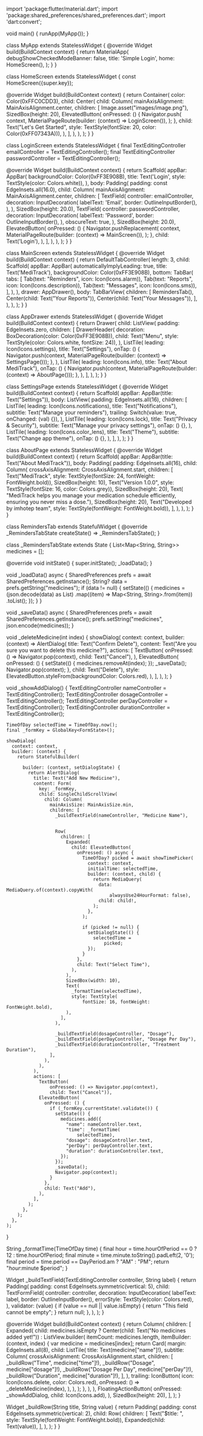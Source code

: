 import 'package:flutter/material.dart';
import 'package:shared_preferences/shared_preferences.dart';
import 'dart:convert';

void main() {
  runApp(MyApp());
}

class MyApp extends StatelessWidget {
  @override
  Widget build(BuildContext context) {
    return MaterialApp(
      debugShowCheckedModeBanner: false,
      title: 'Simple Login',
      home: HomeScreen(),
    );
  }
}

class HomeScreen extends StatelessWidget {
  const HomeScreen({super.key});

  @override
  Widget build(BuildContext context) {
    return Container(
      color: Color(0xFFC0CDD3),
      child: Center(
        child: Column(
          mainAxisAlignment: MainAxisAlignment.center,
          children: [
            Image.asset("images/image.png"),
            SizedBox(height: 20),
            ElevatedButton(
              onPressed: () {
                Navigator.push(
                  context,
                  MaterialPageRoute(builder: (context) => LoginScreen()),
                );
              },
              child: Text("Let's Get Started",
                  style: TextStyle(fontSize: 20, color: Color(0xFF07343A))),
            ),
          ],
        ),
      ),
    );
  }
}

class LoginScreen extends StatelessWidget {
  final TextEditingController emailController = TextEditingController();
  final TextEditingController passwordController = TextEditingController();

  @override
  Widget build(BuildContext context) {
    return Scaffold(
      appBar: AppBar(
        backgroundColor: Color(0xFF3E908B),
        title: Text('Login', style: TextStyle(color: Colors.white)),
      ),
      body: Padding(
        padding: const EdgeInsets.all(16.0),
        child: Column(
          mainAxisAlignment: MainAxisAlignment.center,
          children: <Widget>[
            TextField(
              controller: emailController,
              decoration: InputDecoration(
                labelText: 'Email',
                border: OutlineInputBorder(),
              ),
            ),
            SizedBox(height: 20.0),
            TextField(
              controller: passwordController,
              decoration: InputDecoration(
                labelText: 'Password',
                border: OutlineInputBorder(),
              ),
              obscureText: true,
            ),
            SizedBox(height: 20.0),
            ElevatedButton(
              onPressed: () {
                Navigator.pushReplacement(
                  context,
                  MaterialPageRoute(builder: (context) => MainScreen()),
                );
              },
              child: Text('Login'),
            ),
          ],
        ),
      ),
    );
  }
}

class MainScreen extends StatelessWidget {
  @override
  Widget build(BuildContext context) {
    return DefaultTabController(
      length: 3,
      child: Scaffold(
        appBar: AppBar(
          automaticallyImplyLeading: true,
          title: Text('MediTrack'),
          backgroundColor: Color(0xFF3E908B),
          bottom: TabBar(
            tabs: [
              Tab(text: "Reminders", icon: Icon(Icons.alarm)),
              Tab(text: "Reports", icon: Icon(Icons.description)),
              Tab(text: "Messages", icon: Icon(Icons.sms)),
            ],
          ),
        ),
        drawer: AppDrawer(),
        body: TabBarView(
          children: [
            RemindersTab(),
            Center(child: Text("Your Reports")),
            Center(child: Text("Your Messages")),
          ],
        ),
      ),
    );
  }
}

class AppDrawer extends StatelessWidget {
  @override
  Widget build(BuildContext context) {
    return Drawer(
      child: ListView(
        padding: EdgeInsets.zero,
        children: [
          DrawerHeader(
            decoration: BoxDecoration(color: Color(0xFF3E908B)),
            child: Text("Menu",
                style: TextStyle(color: Colors.white, fontSize: 24)),
          ),
          ListTile(
            leading: Icon(Icons.settings),
            title: Text("Settings"),
            onTap: () {
              Navigator.push(context,
                  MaterialPageRoute(builder: (context) => SettingsPage()));
            },
          ),
          ListTile(
            leading: Icon(Icons.info),
            title: Text("About MediTrack"),
            onTap: () {
              Navigator.push(context,
                  MaterialPageRoute(builder: (context) => AboutPage()));
            },
          ),
        ],
      ),
    );
  }
}

class SettingsPage extends StatelessWidget {
  @override
  Widget build(BuildContext context) {
    return Scaffold(
      appBar: AppBar(title: Text("Settings")),
      body: ListView(
        padding: EdgeInsets.all(16),
        children: [
          ListTile(
            leading: Icon(Icons.notifications),
            title: Text("Notifications"),
            subtitle: Text("Manage your reminders"),
            trailing: Switch(value: true, onChanged: (val) {}),
          ),
          ListTile(
            leading: Icon(Icons.lock),
            title: Text("Privacy & Security"),
            subtitle: Text("Manage your privacy settings"),
            onTap: () {},
          ),
          ListTile(
            leading: Icon(Icons.color_lens),
            title: Text("Theme"),
            subtitle: Text("Change app theme"),
            onTap: () {},
          ),
        ],
      ),
    );
  }
}

class AboutPage extends StatelessWidget {
  @override
  Widget build(BuildContext context) {
    return Scaffold(
      appBar: AppBar(title: Text("About MediTrack")),
      body: Padding(
        padding: EdgeInsets.all(16),
        child: Column(
          crossAxisAlignment: CrossAxisAlignment.start,
          children: [
            Text("MediTrack",
                style: TextStyle(fontSize: 24, fontWeight: FontWeight.bold)),
            SizedBox(height: 10),
            Text("Version 1.0.0",
                style: TextStyle(fontSize: 16, color: Colors.grey)),
            SizedBox(height: 20),
            Text(
                "MediTrack helps you manage your medication schedule efficiently, ensuring you never miss a dose."),
            SizedBox(height: 20),
            Text("Developed by imhotep team",
                style: TextStyle(fontWeight: FontWeight.bold)),
          ],
        ),
      ),
    );
  }
}

class RemindersTab extends StatefulWidget {
  @override
  _RemindersTabState createState() => _RemindersTabState();
}

class _RemindersTabState extends State<RemindersTab> {
  List<Map<String, String>> medicines = [];

  @override
  void initState() {
    super.initState();
    _loadData();
  }

  void _loadData() async {
    SharedPreferences prefs = await SharedPreferences.getInstance();
    String? data = prefs.getString("medicines");
    if (data != null) {
      setState(() {
        medicines = (json.decode(data) as List)
            .map((item) => Map<String, String>.from(item))
            .toList();
      });
    }
  }

  void _saveData() async {
    SharedPreferences prefs = await SharedPreferences.getInstance();
    prefs.setString("medicines", json.encode(medicines));
  }

  void _deleteMedicine(int index) {
    showDialog(
      context: context,
      builder: (context) => AlertDialog(
        title: Text("Confirm Delete"),
        content: Text("Are you sure you want to delete this medicine?"),
        actions: [
          TextButton(
            onPressed: () => Navigator.pop(context),
            child: Text("Cancel"),
          ),
          ElevatedButton(
            onPressed: () {
              setState(() {
                medicines.removeAt(index);
              });
              _saveData();
              Navigator.pop(context);
            },
            child: Text("Delete"),
            style: ElevatedButton.styleFrom(backgroundColor: Colors.red),
          ),
        ],
      ),
    );
  }

  void _showAddDialog() {
    TextEditingController nameController = TextEditingController();
    TextEditingController dosageController = TextEditingController();
    TextEditingController perDayController = TextEditingController();
    TextEditingController durationController = TextEditingController();

    TimeOfDay selectedTime = TimeOfDay.now();
    final _formKey = GlobalKey<FormState>();

    showDialog(
      context: context,
      builder: (context) {
        return StatefulBuilder(
          
          builder: (context, setDialogState) {
            return AlertDialog(
              title: Text("Add New Medicine"),
              content: Form(
                key: _formKey,
                child: SingleChildScrollView(
                  child: Column(
                    mainAxisSize: MainAxisSize.min,
                    children: [
                      _buildTextField(nameController, "Medicine Name"),

                     
                      Row(
                        children: [
                          Expanded(
                            child: ElevatedButton(
                              onPressed: () async {
                                TimeOfDay? picked = await showTimePicker(
                                  context: context,
                                  initialTime: selectedTime,
                                  builder: (context, child) {
                                    return MediaQuery(
                                      data: MediaQuery.of(context).copyWith(
                                          alwaysUse24HourFormat: false),
                                      child: child!,
                                    );
                                  },
                                );

                                if (picked != null) {
                                  setDialogState(() {
                                    selectedTime =
                                        picked;
                                  });
                                }
                              },
                              child: Text("Select Time"),
                            ),
                          ),
                          SizedBox(width: 10),
                          Text(
                            _formatTime(selectedTime),
                            style: TextStyle(
                                fontSize: 16, fontWeight: FontWeight.bold),
                          ),
                        ],
                      ),

                      _buildTextField(dosageController, "Dosage"),
                      _buildTextField(perDayController, "Dosage Per Day"),
                      _buildTextField(durationController, "Treatment Duration"),
                    ],
                  ),
                ),
              ),
              actions: [
                TextButton(
                    onPressed: () => Navigator.pop(context),
                    child: Text("Cancel")),
                ElevatedButton(
                  onPressed: () {
                    if (_formKey.currentState!.validate()) {
                      setState(() {
                        medicines.add({
                          "name": nameController.text,
                          "time": _formatTime(
                              selectedTime),
                          "dosage": dosageController.text,
                          "perDay": perDayController.text,
                          "duration": durationController.text,
                        });
                      });
                      _saveData();
                      Navigator.pop(context);
                    }
                  },
                  child: Text("Add"),
                ),
              ],
            );
          },
        );
      },
    );
  }

  String _formatTime(TimeOfDay time) {
    final hour = time.hourOfPeriod == 0 ? 12 : time.hourOfPeriod;
    final minute = time.minute.toString().padLeft(2, '0');
    final period = time.period == DayPeriod.am ? "AM" : "PM";
    return "$hour:$minute $period";
  }

  Widget _buildTextField(TextEditingController controller, String label) {
    return Padding(
      padding: const EdgeInsets.symmetric(vertical: 5),
      child: TextFormField(
        controller: controller,
        decoration: InputDecoration(
          labelText: label,
          border: OutlineInputBorder(),
          errorStyle: TextStyle(color: Colors.red),
        ),
        validator: (value) {
          if (value == null || value.isEmpty) {
            return "This field cannot be empty";
          }
          return null;
        },
      ),
    );
  }

  @override
  Widget build(BuildContext context) {
    return Column(
      children: [
        Expanded(
          child: medicines.isEmpty
              ? Center(child: Text("No medicines added yet!"))
              : ListView.builder(
                  itemCount: medicines.length,
                  itemBuilder: (context, index) {
                    var medicine = medicines[index];
                    return Card(
                      margin: EdgeInsets.all(8),
                      child: ListTile(
                        title: Text(medicine["name"]!),
                        subtitle: Column(
                          crossAxisAlignment: CrossAxisAlignment.start,
                          children: [
                            _buildRow("Time", medicine["time"]!),
                            _buildRow("Dosage", medicine["dosage"]!),
                            _buildRow("Dosage Per Day", medicine["perDay"]!),
                            _buildRow("Duration", medicine["duration"]!),
                          ],
                        ),
                        trailing: IconButton(
                          icon: Icon(Icons.delete, color: Colors.red),
                          onPressed: () => _deleteMedicine(index),
                        ),
                      ),
                    );
                  },
                ),
        ),
        FloatingActionButton(
          onPressed: _showAddDialog,
          child: Icon(Icons.add),
        ),
        SizedBox(height: 20),
      ],
    );
  }

  Widget _buildRow(String title, String value) {
    return Padding(
      padding: const EdgeInsets.symmetric(vertical: 2),
      child: Row(
        children: [
          Text("$title: ", style: TextStyle(fontWeight: FontWeight.bold)),
          Expanded(child: Text(value)),
        ],
      ),
    );
  }
}

